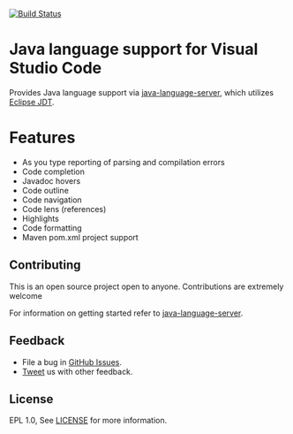 
[![Build Status](https://travis-ci.org/gorkem/vscode-java.svg?branch=master)](https://travis-ci.org/gorkem/vscode-java)

Java language support for Visual Studio Code
=====================

Provides Java language support via
[java-language-server](https://github.com/gorkem/java-language-server), which utilizes [Eclipse 
JDT](http://www.eclipse.org/jdt/).


Features 
=========
* As you type reporting of parsing and compilation errors
* Code completion
* Javadoc hovers 
* Code outline
* Code navigation
* Code lens (references)
* Highlights
* Code formatting
* Maven pom.xml project support


Contributing
----------------------------
This is an open source project open to anyone. Contributions are extremely welcome 

For information on getting started refer to [java-language-server](https://github.com/gorkem/java-language-server/blob/master/README.md).

Feedback
---------
* File a bug in [GitHub Issues](https://github.com/gorkem/java-language-server/issues).
* [Tweet](https://twitter.com/GorkemErcan) us with other feedback.


License
-------
EPL 1.0, See [LICENSE](LICENSE) for more information.
